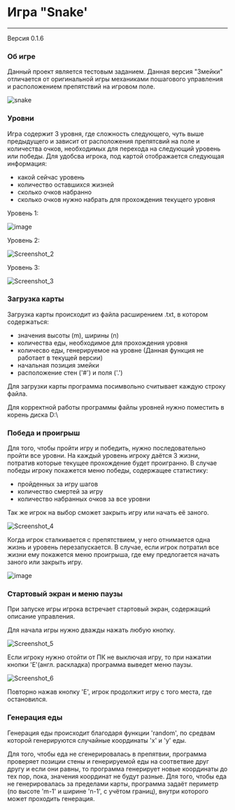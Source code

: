 # Игра "Snake'
------------
Версия 0.1.6

### Об игре

Данный проект является тестовым заданием.
Данная версия "Змейки" отличается от оригинальной игры механиками пошагового управления и расположением препятствий на игровом поле.

![snake](https://user-images.githubusercontent.com/36417866/150919293-33e06a5c-0982-4b2e-a7cb-8654265c3a12.gif)

### Уровни

Игра содержит 3 уровня, где сложность следующего, чуть выше предыдущего и зависит от расположения препятсвий на поле и количества очков, необходимых для перехода на следующий уровень или победы.
Для удобсва игрока, под картой отображается следующая информация:
  + какой сейчас уровень
  + количество оставшихся жизней 
  + сколько очков набранно 
  + сколько очков нужно набрать для прохождения текущего уровня

Уровень 1:

![image](https://user-images.githubusercontent.com/36417866/150920229-c1fe4b98-3c7d-4f82-a509-65352a139144.png)

Уровень 2:

![Screenshot_2](https://user-images.githubusercontent.com/36417866/150921147-5ba932c4-4471-43f6-8f6f-8b800e81fec2.png)


Уровень 3:

![Screenshot_3](https://user-images.githubusercontent.com/36417866/150921180-69f2c60a-b1f7-41d2-8bc1-60bca533bafc.png)

### Загрузка карты

Загрузка карты происходит из файла расширением .txt, в котором содержаться:
  + значения высоты (m), ширины (n)
  + количества еды, необходимое для прохождения уровня
  + количесво еды, генерируемое на уровне (Данная функция не работает в текущей версии)
  + начальная позиция змейки
  + расположение стен ('#') и поля ('.')

Для загрузки карты программа посимвольно считывает каждую строку файла.

Для корректной работы программы файлы уровней нужно поместить в корень диска D:\\

### Победа и проигрыш

Для того, чтобы пройти игру и победить, нужно последовательно пройти все уровни. На каждый уровень игроку даётся 3 жизни, потратив которые текущее прохождение будет проигранно.
В случае победы игроку покажется меню победы, содержащее статистику:
  + пройденных за игру шагов
  + количество смертей за игру
  + количество набранных очков за все уровни 

Так же игрок на выбор сможет закрыть игру или начать её заного.

![Screenshot_4](https://user-images.githubusercontent.com/36417866/150921738-0affb91f-9449-4003-9ede-d0e465f48fc3.png)

Когда игрок сталкивается с препятствием, у него отнимается одна жизнь и уровень перезапускается. В случае, если игрок потратил все жизни ему покажется меню проигрыша, где ему предлогается начать заного или закрыть игру.

![image](https://user-images.githubusercontent.com/36417866/150922201-65fdd737-7daa-4e9a-91b1-20bf7d30505d.png)


### Стартовый экран и меню паузы

При запуске игры игрока встречает стартовый экран, содержащий описание управления. 

Для начала игры нужно дважды нажать любую кнопку.

![Screenshot_5](https://user-images.githubusercontent.com/36417866/150923462-bc69a57c-d6d5-4c55-a995-a6dbb75b9b76.png)


Если игроку нужно отойти от ПК не выключая игру, то при нажатии кнопки 'E'(англ. раскладка) программа выведет меню паузы.

![Screenshot_6](https://user-images.githubusercontent.com/36417866/150923675-4bec3162-3ad3-47f8-a80e-19168d1ac13e.png)

Повторно нажав кнопку 'E', игрок продолжит игру с того места, где остановился. 
### Генерация еды

Генерация еды происходит благодаря функции 'random', по средвам которой генерируются случайные координаты 'x' и 'y' еды.

Для того, чтобы еда не сгенерировалась в препятвии, программа проверяет позиции стены и генерируемой еды на соответвие друг другу и если они равны, то программа генерирует новые координаты до тех пор, пока, значения координат не будут разные. Для того, чтобы еда не генерировалась за пределами карты, программа задаёт периметр (по высоте 'm-1' и ширине 'n-1', с учётом границ), внутри которого может проходить генерация.
